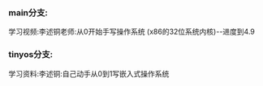 ### main分支:
   学习视频:李述铜老师:从0开始手写操作系统 (x86的32位系统内核)--进度到4.9

### tinyos分支:
   学习资料:李述铜:自己动手从0到1写嵌入式操作系统 


